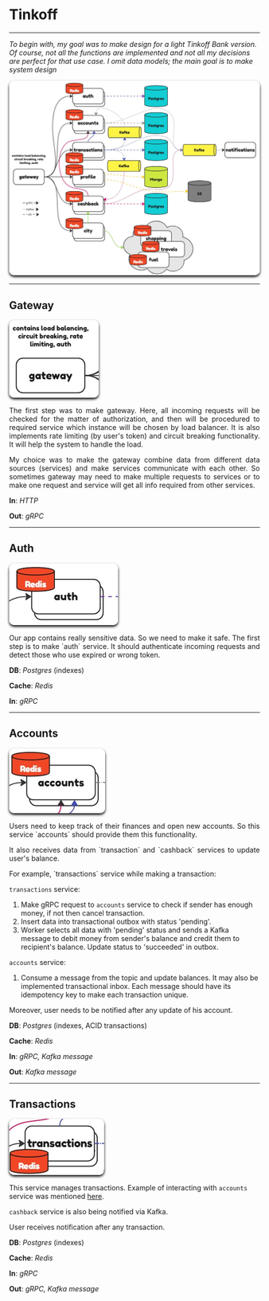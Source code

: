 # Tinkoff

---

*To begin with, my goal was to make design for a light Tinkoff Bank version.
Of course, not all the functions are implemented and not all my
decisions are perfect for that use case. I omit data models; the main goal
is to make system design*

<img src="images/design.jpg" alt="design" style="border-radius: 10px;box-shadow: black 0px 3px 5px">

---

## Gateway

<img src="images/gateway.png" alt="gateway" style="border-radius: 10px;box-shadow: black 0px 3px 5px">

<p style="text-align: justify">
The first step was to make gateway.
Here, all incoming requests will be checked for the matter of authorization,
and then will be procedured to required service which instance will be chosen
by load balancer. It is also implements rate limiting (by user's token) and circuit
breaking functionality. It will help the system to handle the load.
</p>

<p style="text-align: justify">
My choice was to make the gateway combine data from different data sources (services) and
make services communicate with each other. So sometimes gateway may need to make
multiple requests to services or to make one request and service will get
all info required from other services.
</p>

**In**: *HTTP*

**Out**: *gRPC*

---

## Auth

<img src="images/auth.png" alt="auth" style="border-radius: 10px;box-shadow: black 0px 3px 5px">

<p style="text-align: justify">
Our app contains really sensitive data. So we need to make it safe. The first step is 
to make `auth` service. It should authenticate incoming requests and detect
those who use expired or wrong token.
</p>


**DB**: *Postgres* (indexes)

**Cache**: *Redis*

**In**: *gRPC*

---

## Accounts

<img src="images/accounts.png" alt="accounts" style="border-radius: 10px;box-shadow: black 0px 3px 5px">

<p style="text-align: justify">
Users need to keep track of their finances and open new accounts. So this service
`accounts` should provide them this functionality.
</p>

<p style="text-align: justify">
It also receives data from `transaction` and `cashback` services
to update user's balance.
</p>

<p style="text-align: justify">
For example, `transactions` service while making a transaction:
</p>

`transactions` service:
1. Make gRPC request to `accounts` service to check if sender has enough money,
   if not then cancel transaction.
2. Insert data into transactional outbox with status 'pending'.
3. Worker selects all data with 'pending' status and sends a
   Kafka message to debit money from sender's balance and credit
   them to recipient's balance. Update status to 'succeeded' in outbox.

`accounts` service:
1. Consume a message from the topic and update balances. It may also be implemented
   transactional inbox. Each message should have its idempotency key to make each
   transaction unique.


<p style="text-align: justify">
Moreover, user needs to be notified after any update of his account.
</p>

**DB**: *Postgres* (indexes, ACID transactions)

**Cache**: *Redis*

**In**: *gRPC, Kafka message*

**Out**: *Kafka message*

---

## Transactions

<img src="images/tx.png" alt="tx" style="border-radius: 10px;box-shadow: black 0px 3px 5px">

<p style="text-align: justify">

This service manages transactions. Example of interacting with `accounts` service
was mentioned [here](#accounts).

`cashback` service is also being notified via Kafka.

User receives notification after any transaction.
</p>

**DB**: *Postgres* (indexes)

**Cache**: *Redis*

**In**: *gRPC*

**Out**: *gRPC, Kafka message*